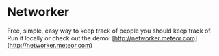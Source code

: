 # Networker

Free, simple, easy way to keep track of people you should keep track of. Run it locally or check out the demo: [http://networker.meteor.com](http://networker.meteor.com)